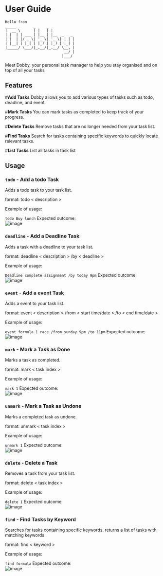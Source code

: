 # User Guide
```
Hello from
_____        _     _
|  __ \      | |   | |
| |  | | ___ | |__ | |__  _   _
| |  | |/ _ \| '_ \| '_ \| | | |
| |__| | |_| | |_) | |_) | |_| |
|_____/ \___/|_.__/|_.__/ \__, |
                           __/ |
                          |___/
```
Meet Dobby, your personal task manager to help you stay organised and on top of all your tasks

## Features 
#**Add Tasks**
Dobby allows you to add various types of tasks such as todo, deadline, and event.

#**Mark Tasks**
You can mark tasks as completed to keep track of your progress.

#**Delete Tasks**
Remove tasks that are no longer needed from your task list.

#**Find Tasks**
Search for tasks containing specific keywords to quickly locate relevant tasks.

#**List Tasks**
List all tasks in task list

## Usage

### `todo` - Add a todo Task

Adds a todo task to your task list.

format: todo < description >

Example of usage: 

`todo Buy lunch`
Expected outcome: <br />
![image](https://github.com/Mmaxx15/ip/assets/88656341/d7305494-ca6a-40ff-b86b-64240ca7c0c7)

### `deadline` - Add a Deadline Task 

Adds a task with a deadline to your task list.

format: deadline < description > /by < deadline >

Example of usage: 

`Deadline complete assignment /by today 9pm`
Expected outcome: <br />
![image](https://github.com/Mmaxx15/ip/assets/88656341/c7a1a728-5b3b-48bc-a0b0-7be0008d5462)

### `event` - Add a event Task

Adds a event to your task list.

format: event < description > /from < start time/date > /to < end time/date >

Example of usage: 

`event formula 1 race /from sunday 9pm /to 11pm`
Expected outcome: <br />
![image](https://github.com/Mmaxx15/ip/assets/88656341/fcbf896f-d622-4459-9dfe-f2c6f017f20a)

### `mark` - Mark a Task as Done

Marks a task as completed.

format: mark < task index >

Example of usage:

`mark 1`
Expected outcome: <br />
![image](https://github.com/Mmaxx15/ip/assets/88656341/774d69da-20f7-4d96-86f6-eff2eeef1f44)

### `unmark` - Mark a Task as Undone

Marks a completed task as undone.

format: unmark < task index >

Example of usage:

`unmark 1`
Expected outcome: <br />
![image](https://github.com/Mmaxx15/ip/assets/88656341/c7300cbe-cd01-4ec5-8efe-dfd3587e2c02)

### `delete` - Delete a Task

Removes a task from your task list.

format: delete < task index >

Example of usage:

`delete 1`
Expected outcome: <br />
![image](https://github.com/Mmaxx15/ip/assets/88656341/d0cb910d-e76b-448a-a19e-2f73deffaa94)

### `find` - Find Tasks by Keyword

Searches for tasks containing specific keywords. returns a list of tasks with matching keywords

format: find < keyword >

Example of usage:

`find formula`
Expected outcome: <br />
![image](https://github.com/Mmaxx15/ip/assets/88656341/1714c394-d026-4cc1-9ea6-8b11828f0eeb)
 






